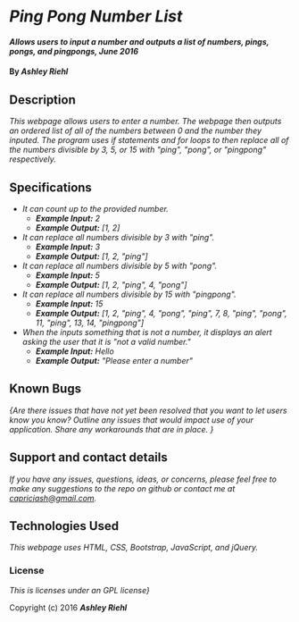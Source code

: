 # _Ping Pong Number List_

#### _Allows users to input a number and outputs a list of numbers, pings, pongs, and pingpongs, June 2016_

#### By _**Ashley Riehl**_

## Description

_This webpage allows users to enter a number.  The webpage then outputs an ordered list of all of the numbers between 0 and the number they inputed.  The program uses if statements and for loops to then replace all of the numbers divisible by 3, 5, or 15 with "ping", "pong", or "pingpong" respectively._

## Specifications

* _It can count up to the provided number._
  * _**Example Input:** 2_
  * _**Example Output:** [1, 2]_
* _It can replace all numbers divisible by 3 with "ping"._
  * _**Example Input:** 3_
  * _**Example Output:** [1, 2, "ping"]_
* _It can replace all numbers divisible by 5 with "pong"._
  * _**Example Input:** 5_
  * _**Example Output:** [1, 2, "ping", 4, "pong"]_
* _It can replace all numbers divisible by 15 with "pingpong"._
  * _**Example Input:** 15_
  * _**Example Output:** [1, 2, "ping", 4, "pong", "ping", 7, 8, "ping", "pong", 11, "ping", 13, 14, "pingpong"]_
* _When the inputs something that is not a number, it displays an alert asking the user that it is "not a valid number."_
  * _**Example Input:** Hello_
  * _**Example Output:** "Please enter a number"_

## Known Bugs

_{Are there issues that have not yet been resolved that you want to let users know you know?  Outline any issues that would impact use of your application.  Share any workarounds that are in place. }_

## Support and contact details

_If you have any issues, questions, ideas, or concerns, please feel free to make any suggestions to the repo on github or contact me at capriciash@gmail.com._

## Technologies Used

_This webpage uses HTML, CSS, Bootstrap, JavaScript, and jQuery._

### License

*This is licenses under an GPL license}*

Copyright (c) 2016 **_Ashley Riehl_**

